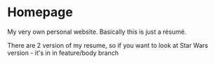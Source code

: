 # Homepage
My very own personal website. Basically this is just a résumé.


There are 2 version of my resume, so if you want to look at Star Wars version - it's in in feature/body branch
